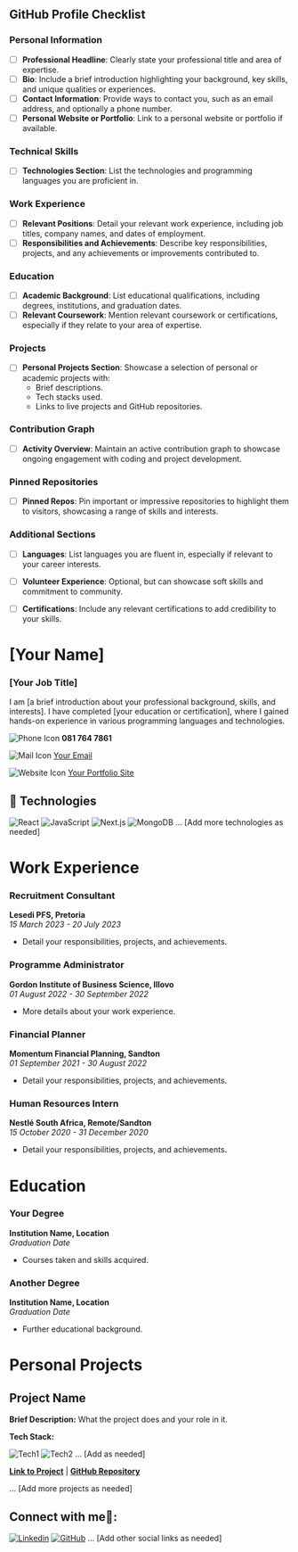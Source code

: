 ## GitHub Profile Checklist

### Personal Information
- [ ] **Professional Headline**: Clearly state your professional title and area of expertise.
- [ ] **Bio**: Include a brief introduction highlighting your background, key skills, and unique qualities or experiences.
- [ ] **Contact Information**: Provide ways to contact you, such as an email address, and optionally a phone number.
- [ ] **Personal Website or Portfolio**: Link to a personal website or portfolio if available.

### Technical Skills
- [ ] **Technologies Section**: List the technologies and programming languages you are proficient in.

### Work Experience
- [ ] **Relevant Positions**: Detail your relevant work experience, including job titles, company names, and dates of employment.
- [ ] **Responsibilities and Achievements**: Describe key responsibilities, projects, and any achievements or improvements contributed to.

### Education
- [ ] **Academic Background**: List educational qualifications, including degrees, institutions, and graduation dates.
- [ ] **Relevant Coursework**: Mention relevant coursework or certifications, especially if they relate to your area of expertise.

### Projects
- [ ] **Personal Projects Section**: Showcase a selection of personal or academic projects with:
  - Brief descriptions.
  - Tech stacks used.
  - Links to live projects and GitHub repositories.

### Contribution Graph
- [ ] **Activity Overview**: Maintain an active contribution graph to showcase ongoing engagement with coding and project development.

### Pinned Repositories
- [ ] **Pinned Repos**: Pin important or impressive repositories to highlight them to visitors, showcasing a range of skills and interests.

### Additional Sections
- [ ] **Languages**: List languages you are fluent in, especially if relevant to your career interests.
- [ ] **Volunteer Experience**: Optional, but can showcase soft skills and commitment to community.
- [ ] **Certifications**: Include any relevant certifications to add credibility to your skills.


# [Your Name]
### [Your Job Title]

I am [a brief introduction about your professional background, skills, and interests]. I have completed [your education or certification], where I gained hands-on experience in various programming languages and technologies.

![Phone Icon](https://img.icons8.com/ios-filled/20/000000/phone.png) **081 764 7861**

![Mail Icon](https://img.icons8.com/ios-glyphs/20/000000/new-post.png) [Your Email](mailto:your.email@example.com)

![Website Icon](https://img.icons8.com/external-anggara-basic-outline-anggara-putra/20/000000/external-website-ui-basic-anggara-basic-outline-anggara-putra.png) [Your Portfolio Site](http://www.example.com)

## 👾 Technologies

![React](https://img.shields.io/badge/react-%2320232a.svg?style=for-the-badge&logo=react&logoColor=%2361DAFB)
![JavaScript](https://img.shields.io/badge/javascript-%23323330.svg?style=for-the-badge&logo=javascript&logoColor=%23F7DF1E)
![Next.js](https://img.shields.io/badge/Next-black?style=for-the-badge&logo=next.js&logoColor=white)
![MongoDB](https://img.shields.io/badge/MongoDB-%234ea94b.svg?style=for-the-badge&logo=mongodb&logoColor=white)
... [Add more technologies as needed]

# Work Experience

### Recruitment Consultant
**Lesedi PFS, Pretoria** <br>
*15 March 2023 - 20 July 2023*

- Detail your responsibilities, projects, and achievements.

### Programme Administrator
**Gordon Institute of Business Science, Illovo** <br>
*01 August 2022 - 30 September 2022*

- More details about your work experience.

### Financial Planner
**Momentum Financial Planning, Sandton** <br>
*01 September 2021 - 30 August 2022*

- Detail your responsibilities, projects, and achievements.

### Human Resources Intern
**Nestlé South Africa, Remote/Sandton** <br>
*15 October 2020 - 31 December 2020*

- Detail your responsibilities, projects, and achievements.

# Education

### Your Degree
**Institution Name, Location** <br>
*Graduation Date*

- Courses taken and skills acquired.

### Another Degree
**Institution Name, Location** <br>
*Graduation Date*

- Further educational background.

# Personal Projects

## Project Name
**Brief Description:** What the project does and your role in it.

**Tech Stack:** 

![Tech1](Badge-URL)
![Tech2](Badge-URL)
... [Add as needed]

**[Link to Project](URL)** | **[GitHub Repository](URL)**

... [Add more projects as needed]

## Connect with me🤝:

[![Linkedin](https://img.shields.io/badge/LinkedIn-0077B5?style=for-the-badge&logo=linkedin&logoColor=white)](https://www.linkedin.com/in/username/)
[![GitHub](https://img.shields.io/badge/github-%23121011.svg?style=for-the-badge&logo=github&logoColor=white)](https://github.com/username)
... [Add other social links as needed]
